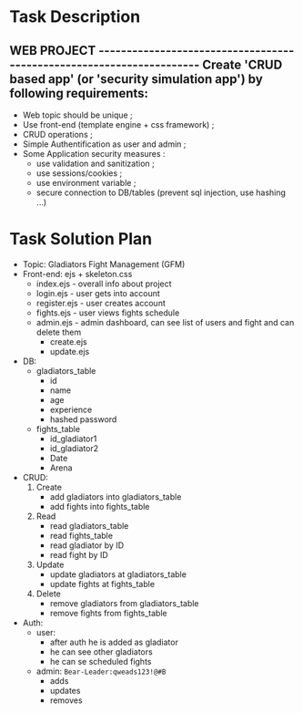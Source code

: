 # Task Description
WEB PROJECT ---------------------------------------------------------------------
Create 'CRUD based app' (or 'security simulation app') by following requirements:
---------------------------------------------------------------------------------
- Web topic should be unique ;
- Use front-end (template engine + css framework) ;
- CRUD operations ;
- Simple Authentification as user and admin ;
- Some Application security measures :
	- use validation and sanitization ;
	- use sessions/cookies ;
	- use environment variable ;
	- secure connection to DB/tables (prevent sql injection, use hashing ...) 

# Task Solution Plan
- Topic: Gladiators Fight Management (GFM)
- Front-end: ejs + skeleton.css
	- index.ejs - overall info about project
	- login.ejs - user gets into account
	- register.ejs - user creates account
	- fights.ejs - user views fights schedule
	- admin.ejs - admin dashboard, can see list of users and fight and can delete them
		- create.ejs
		- update.ejs
- DB:
	- gladiators_table
		- id
		- name
		- age
		- experience
		- hashed password
	- fights_table
		- id_gladiator1
		- id_gladiator2
		- Date
		- Arena
- CRUD:
	1. Create 
		+ add gladiators into gladiators_table
		+ add fights into fights_table
	2. Read
		+ read gladiators_table
		+ read fights_table
		+ read gladiator by ID
		+ read fight by ID
	3. Update
		+ update gladiators at gladiators_table
		+ update fights at fights_table
	4. Delete
		+ remove gladiators from gladiators_table
		+ remove fights from fights_table
- Auth:
	- user: 
		- after auth he is added as gladiator
		- he can see other gladiators
		- he can se scheduled fights
	- admin: `Bear-Leader:qweads123!@#B`
		- adds
		- updates
		- removes